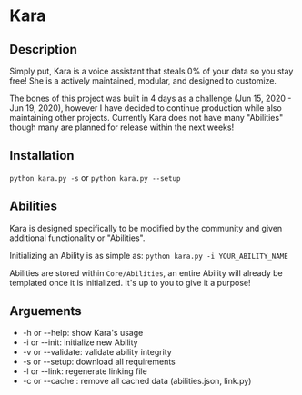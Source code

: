 # Kara

## Description
Simply put, Kara is a voice assistant that steals 0% of your data so you stay free!
She is a actively maintained, modular, and designed to customize.

The bones of this project was built in 4 days as a challenge (Jun 15, 2020 - Jun 19, 2020),
however I have decided to continue production while also maintaining other projects.
Currently Kara does not have many "Abilities" though many are planned for release within
the next weeks!

## Installation
`python kara.py -s`
or
`python kara.py --setup`
## Abilities

Kara is designed specifically to be modified by the community and given additional
functionality or "Abilities".

Initializing an Ability is as simple as:
`python kara.py -i YOUR_ABILITY_NAME`

Abilities are stored within `Core/Abilities`, an entire Ability will already be
templated once it is initialized. It's up to you to give it a purpose!


## Arguements
- -h or --help: show Kara's usage
- -i or --init: initialize new Ability
- -v or --validate: validate ability integrity
- -s or --setup: download all requirements
- -l or --link: regenerate linking file
- -c or --cache : remove all cached data (abilities.json, link.py)
